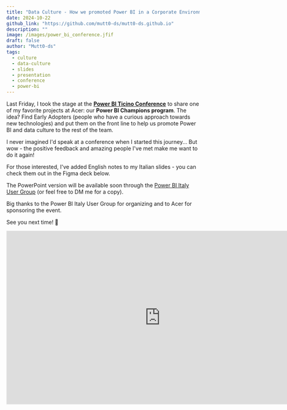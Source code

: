 ```yaml
---
title: "Data Culture - How we promoted Power BI in a Corporate Environment [🎙 Power BI Ticino 2024]"
date: 2024-10-22
github_link: "https://github.com/mutt0-ds/mutt0-ds.github.io"
description: ""
image: /images/power_bi_conference.jfif
draft: false
author: "Mutt0-ds"
tags:
  - culture
  - data-culture
  - slides
  - presentation
  - conference
  - power-bi
---
```


Last Friday, I took the stage at the **[Power BI Ticino Conference](https://sessionize.com/pbiugiti2024/)** to share one of my favorite projects at Acer: our **Power BI Champions program**.
The idea? Find Early Adopters (people who have a curious approach towards new technologies) and put them on the front line to help us promote Power BI and data culture to the rest of the team.

I never imagined I'd speak at a conference when I started this journey...
But wow - the positive feedback and amazing people I've met make me want to do it again!

For those interested, I've added English notes to my Italian slides - you can check them out in the Figma deck below.

The PowerPoint version will be available soon through the [Power BI Italy User Group](https://community.fabric.microsoft.com/t5/Power-BI-User-Group-Italy/gh-p/PowerBIUserGroupItaly) (or feel free to DM me for a copy).

Big thanks to the Power BI Italy User Group for organizing and to Acer for sponsoring the event.

See you next time! 👋

<iframe style="border: 1px solid rgba(0, 0, 0, 0.1);" width="800" height="450" src="https://embed.figma.com/board/sag9miTWzsWaRK8gc43pQu/Data-Culture---How-To-Promote-Power-BI-in-a-Corporate-Culture-(NOTES)?node-id=0-1&embed-host=share" allowfullscreen></iframe>
